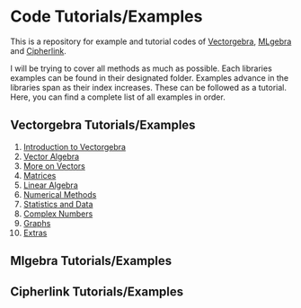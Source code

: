 # Code Tutorials/Examples

This is a repository for example and tutorial codes of [Vectorgebra](https://pypi.org/project/vectorgebra/), 
[MLgebra](https://pypi.org/project/mlgebra/) and [Cipherlink](https://pypi.org/project/cipherlink/).

I will be trying to cover all methods as much as possible. Each libraries examples
can be found in their designated folder. Examples advance in the libraries span
as their index increases. These can be followed as a tutorial. Here, you can find
a complete list of all examples in order.

## Vectorgebra Tutorials/Examples

1. [Introduction to Vectorgebra](https://github.com/ahmeterdem1/examples/blob/main/Vectorgebra%20Code%20Examples/1-Intro_To_Vectorgebra.ipynb)
2. [Vector Algebra](https://github.com/ahmeterdem1/examples/blob/main/Vectorgebra%20Code%20Examples/2-Vector_Algebra.ipynb)
3. [More on Vectors](https://github.com/ahmeterdem1/examples/blob/main/Vectorgebra%20Code%20Examples/3-More_On_Vectors.ipynb)
4. [Matrices](https://github.com/ahmeterdem1/examples/blob/main/Vectorgebra%20Code%20Examples/4-Matrices.ipynb)
5. [Linear Algebra](https://github.com/ahmeterdem1/examples/blob/main/Vectorgebra%20Code%20Examples/5-Linear_Algebra.ipynb)
6. [Numerical Methods](https://github.com/ahmeterdem1/examples/blob/main/Vectorgebra%20Code%20Examples/6-Numerical_Methods.ipynb)
7. [Statistics and Data](https://github.com/ahmeterdem1/examples/blob/main/Vectorgebra%20Code%20Examples/7-Statistics_and_Data.ipynb)
8. [Complex Numbers](https://github.com/ahmeterdem1/examples/blob/main/Vectorgebra%20Code%20Examples/8-Complex_Numbers.ipynb)
9. [Graphs](https://github.com/ahmeterdem1/examples/blob/main/Vectorgebra%20Code%20Examples/9-Graphs.ipynb)
10. [Extras](https://github.com/ahmeterdem1/examples/blob/main/Vectorgebra%20Code%20Examples/10-Extras.ipynb)

## Mlgebra Tutorials/Examples

## Cipherlink Tutorials/Examples